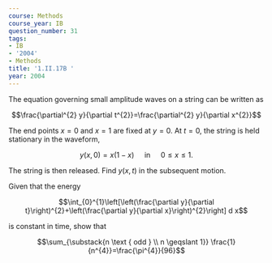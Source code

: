 ```yaml
---
course: Methods
course_year: IB
question_number: 31
tags:
- IB
- '2004'
- Methods
title: '1.II.17B '
year: 2004
---
```



The equation governing small amplitude waves on a string can be written as

$$\frac{\partial^{2} y}{\partial t^{2}}=\frac{\partial^{2} y}{\partial x^{2}}$$

The end points $x=0$ and $x=1$ are fixed at $y=0$. At $t=0$, the string is held stationary in the waveform,

$$y(x, 0)=x(1-x) \quad \text { in } \quad 0 \leq x \leq 1 .$$

The string is then released. Find $y(x, t)$ in the subsequent motion.

Given that the energy

$$\int_{0}^{1}\left[\left(\frac{\partial y}{\partial t}\right)^{2}+\left(\frac{\partial y}{\partial x}\right)^{2}\right] d x$$

is constant in time, show that

$$\sum_{\substack{n \text { odd } \\ n \geqslant 1}} \frac{1}{n^{4}}=\frac{\pi^{4}}{96}$$